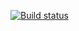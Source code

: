 [![Build status](https://ci.appveyor.com/api/projects/status/pvehppt0be4mtnge?svg=true)](https://ci.appveyor.com/project/Timofeeva166/teatingapi1-1)
